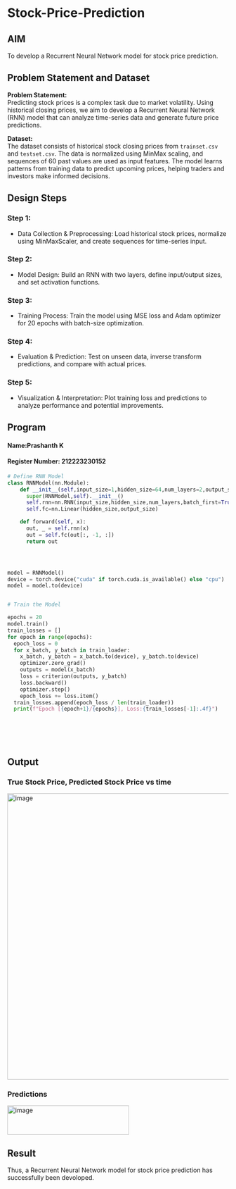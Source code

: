 # Stock-Price-Prediction


## AIM

To develop a Recurrent Neural Network model for stock price prediction.

## Problem Statement and Dataset
**Problem Statement:**  
Predicting stock prices is a complex task due to market volatility. Using historical closing prices, we aim to develop a Recurrent Neural Network (RNN) model that can analyze time-series data and generate future price predictions.

**Dataset:**  
The dataset consists of historical stock closing prices from `trainset.csv` and `testset.csv`. The data is normalized using MinMax scaling, and sequences of 60 past values are used as input features. The model learns patterns from training data to predict upcoming prices, helping traders and investors make informed decisions.

## Design Steps

### Step 1:
- Data Collection & Preprocessing: Load historical stock prices, normalize using MinMaxScaler, and create sequences for time-series input.

### Step 2:
- Model Design: Build an RNN with two layers, define input/output sizes, and set activation functions.

### Step 3:
- Training Process: Train the model using MSE loss and Adam optimizer for 20 epochs with batch-size optimization.

### Step 4:
- Evaluation & Prediction: Test on unseen data, inverse transform predictions, and compare with actual prices.

### Step 5:
- Visualization & Interpretation: Plot training loss and predictions to analyze performance and potential improvements.



## Program
#### Name:Prashanth K
#### Register Number: 212223230152

```Python 
# Define RNN Model
class RNNModel(nn.Module):
    def __init__(self,input_size=1,hidden_size=64,num_layers=2,output_size=1):
      super(RNNModel,self).__init__()
      self.rnn=nn.RNN(input_size,hidden_size,num_layers,batch_first=True)
      self.fc=nn.Linear(hidden_size,output_size)

    def forward(self, x):
      out, _ = self.rnn(x)
      out = self.fc(out[:, -1, :])
      return out




model = RNNModel()
device = torch.device("cuda" if torch.cuda.is_available() else "cpu")
model = model.to(device)


# Train the Model

epochs = 20
model.train()
train_losses = []
for epoch in range(epochs):
  epoch_loss = 0
  for x_batch, y_batch in train_loader:
    x_batch, y_batch = x_batch.to(device), y_batch.to(device)
    optimizer.zero_grad()
    outputs = model(x_batch)
    loss = criterion(outputs, y_batch)
    loss.backward()
    optimizer.step()
    epoch_loss += loss.item()
  train_losses.append(epoch_loss / len(train_loader))
  print(f"Epoch [{epoch+1}/{epochs}], Loss:{train_losses[-1]:.4f}")







```

## Output

### True Stock Price, Predicted Stock Price vs time
<img width="1111" height="650" alt="image" src="https://github.com/user-attachments/assets/274c0bd9-d5f5-4e3b-a2e1-594f30805cbf" />




### Predictions 
<img width="277" height="66" alt="image" src="https://github.com/user-attachments/assets/7868e651-feb1-4aff-8d9a-e3858a2dd9b9" />





## Result
Thus, a Recurrent Neural Network model for stock price prediction has successfully been devoloped.


